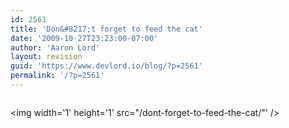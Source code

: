 ```yaml
---
id: 2561
title: 'Don&#8217;t forget to feed the cat'
date: '2009-10-27T23:23:00-07:00'
author: 'Aaron Lord'
layout: revision
guid: 'https://www.devlord.io/blog/?p=2561'
permalink: '/?p=2561'
---
```


<a href="http://icanhascheezburger.files.wordpress.com/2008/02/funny-pictures-kitten-laptop-hungry.jpg"><img src="http://icanhascheezburger.files.wordpress.com/2008/02/funny-pictures-kitten-laptop-hungry.jpg" border="0" alt="" /></a><div class="blogger-post-footer"><img width='1' height='1' src="/dont-forget-to-feed-the-cat/"' /></div>